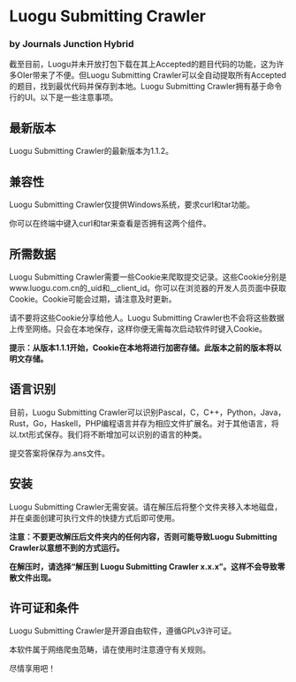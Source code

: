 # Luogu Submitting Crawler
### by Journals Junction Hybrid
截至目前，Luogu并未开放打包下载在其上Accepted的题目代码的功能，这为许多OIer带来了不便。但Luogu Submitting Crawler可以全自动提取所有Accepted的题目，找到最优代码并保存到本地。Luogu Submitting Crawler拥有基于命令行的UI。以下是一些注意事项。
## 最新版本
Luogu Submitting Crawler的最新版本为1.1.2。
## 兼容性
Luogu Submitting Crawler仅提供Windows系统，要求curl和tar功能。

你可以在终端中键入curl和tar来查看是否拥有这两个组件。
## 所需数据
Luogu Submitting Crawler需要一些Cookie来爬取提交记录。这些Cookie分别是www.luogu.com.cn的_uid和__client_id。你可以在浏览器的开发人员页面中获取Cookie。Cookie可能会过期，请注意及时更新。

请不要将这些Cookie分享给他人。Luogu Submitting Crawler也不会将这些数据上传至网络。只会在本地保存，这样你便无需每次启动软件时键入Cookie。

**提示：从版本1.1.1开始，Cookie在本地将进行加密存储。此版本之前的版本将以明文存储。**

## 语言识别
目前，Luogu Submitting Crawler可以识别Pascal，C，C++，Python，Java，Rust，Go，Haskell，PHP编程语言并存为相应文件扩展名。对于其他语言，将以.txt形式保存。我们将不断增加可以识别的语言的种类。

提交答案将保存为.ans文件。
## 安装
Luogu Submitting Crawler无需安装。请在解压后将整个文件夹移入本地磁盘，并在桌面创建可执行文件的快捷方式后即可使用。

**注意：不要更改解压后文件夹内的任何内容，否则可能导致Luogu Submitting Crawler以意想不到的方式运行。**

**在解压时，请选择“解压到 Luogu Submitting Crawler x.x.x”。这样不会导致零散文件出现。**
## 许可证和条件
Luogu Submitting Crawler是开源自由软件，遵循GPLv3许可证。

本软件属于网络爬虫范畴，请在使用时注意遵守有关规则。

尽情享用吧！
